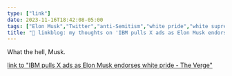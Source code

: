 ```yaml
---
type: ["link"]
date: 2023-11-16T18:42:08-05:00
tags: ["Elon Musk","Twitter","anti-Semitism","white pride","white supremacy"]
title: "🔗 linkblog: my thoughts on 'IBM pulls X ads as Elon Musk endorses white pride - The Verge'"
---
```

What the hell, Musk.

[link to "IBM pulls X ads as Elon Musk endorses white pride - The Verge"](https://www.theverge.com/2023/11/16/23964160/elon-musk-antisemitic-x-post-ibm-ads)
